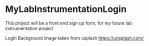 # MyLabInstrumentationLogin
This project will be a front end sign up form, for my future lab instrumentation project

Login Background image taken from usplash https://unsplash.com/
